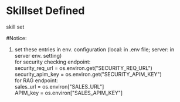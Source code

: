 # Skillset Defined
skill set  

#Notice:  
1. set these entries in env. configuration (local: in .env file; server: in server env. setting)     
    for security checking endpoint:  
        security_req_url = os.environ.get("SECURITY_REQ_URL")    
        security_apim_key = os.environ.get("SECURITY_APIM_KEY")    
    for RAG endpoint:  
        sales_url = os.environ["SALES_URL"]  
        APIM_key = os.environ["SALES_APIM_KEY"]  